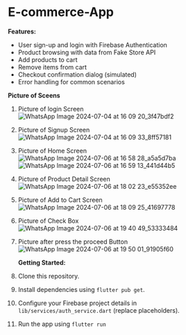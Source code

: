 # E-commerce-App
**Features:**

- User sign-up and login with Firebase Authentication
- Product browsing with data from Fake Store API
- Add products to cart
- Remove items from cart
- Checkout confirmation dialog (simulated)
- Error handling for common scenarios



**Picture of Sceens**

1. Picture of login Screen
   ![WhatsApp Image 2024-07-04 at 16 09 20_3f47bdf2](https://github.com/Umer-014/E-commerce-App/assets/150695798/58aed321-6709-4ccf-8b11-37f048948ec0)
2. Picture of Signup Screen
   ![WhatsApp Image 2024-07-04 at 16 09 33_8ff57181](https://github.com/Umer-014/E-commerce-App/assets/150695798/ed7226a6-a6d9-4d56-9080-df20982bbc9e)
3. Picture of Home Screen
   ![WhatsApp Image 2024-07-06 at 16 58 28_a5a5d7ba](https://github.com/Umer-014/E-commerce-App/assets/150695798/6b427acf-f6a1-4958-b883-4c63c8dc56e3)
   ![WhatsApp Image 2024-07-06 at 16 59 13_441d44b5](https://github.com/Umer-014/E-commerce-App/assets/150695798/1666bea8-e978-4964-8b90-59ae9c131478)
4. Picture of Product Detail Screen
   ![WhatsApp Image 2024-07-06 at 18 02 23_e55352ee](https://github.com/Umer-014/E-commerce-App/assets/150695798/a792704a-af40-4fc5-9eb9-94a1df41fdc8)
5. Picture of Add to Cart Screen
   ![WhatsApp Image 2024-07-06 at 18 09 25_41697778](https://github.com/Umer-014/E-commerce-App/assets/150695798/d7121645-fddb-4be2-894f-f72d7daa126b)
6. Picture of Check Box
   ![WhatsApp Image 2024-07-06 at 19 40 49_53333484](https://github.com/Umer-014/E-commerce-App/assets/150695798/64049780-5ebe-4480-8dee-4b96c024b274)
7. Picture after press the proceed Button
   ![WhatsApp Image 2024-07-06 at 19 50 01_91905f60](https://github.com/Umer-014/E-commerce-App/assets/150695798/a7ea2e98-b876-41cb-8ef7-75029bcc2058)

   **Getting Started:**

1. Clone this repository.
2. Install dependencies using `flutter pub get`.
3. Configure your Firebase project details in `lib/services/auth_service.dart` (replace placeholders).
4. Run the app using `flutter run`
